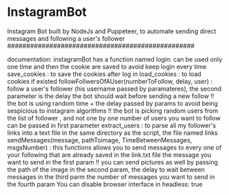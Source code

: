 # InstagramBot
Instagram Bot built by NodeJs and Puppeteer, to automate sending direct messages and following a user's follower 
#################################################

documentation:
  instagramBot has a function named 
      login: can be used only one time and then the cookie are saved to avoid keep login every time 
      save_cookies : to save the cookies after log in
      load_cookies : to load cookies if existed
      followFollwersOfAUser(numberToFollow, delay, user) : follow a user's follower (his username passed by paramateres), the second parameter is the delay the bot should wait before sending a new follow
        !! the bot is using random time + the delay passed by params to avoid being sespicious to instagram algorithms 
        !! the bot is picking random users from the list of follower , and not one by one 
        number of users you want to follow can be passed in first parameter
      extract_users : to parse all my follower's links into a text file in the same directory as the script, the file named links
      sendMessages(message, pathToimage, TimeBetweenMessages, msgsNumber) : this functions allows you to send messages to every one of your following that are already saved in the link.txt file
        the message you want to send in the first param
        !! you can send pictures as well by passing the path of the image in the second param,
        the delay to wait between messages in the third parm 
        the number of messages you want to send in the fourth param
You can disable browser interface in headless: true
      
